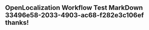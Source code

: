 <properties
ms.topic="hero-topic"
ms.test1="hero-topic"
ms.test2="test"/>

## OpenLocalization Workflow Test MarkDown 33496e58-2033-4903-ac68-f282e3c106ef thanks!
